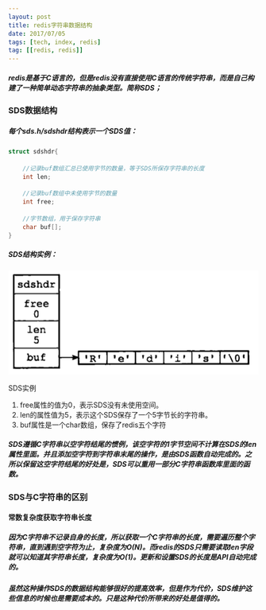 ```yaml
---
layout: post
title: redis字符串数据结构
date: 2017/07/05
tags: [tech, index, redis]
tag: [[redis, redis]]
---
```


##### redis是基于C语言的，但是redis没有直接使用C语言的传统字符串，而是自己构建了一种简单动态字符串的抽象类型。简称SDS；
<!--more-->
### SDS数据结构
##### 每个sds.h/sdshdr结构表示一个SDS值：
```C
struct sdshdr{

    //记录buf数组汇总已使用字节的数量，等于SDS所保存字符串的长度
    int len;

    //记录buf数组中未使用字节的数量
    int free;

    //字节数组，用于保存字符串
    char buf[];
}
```
##### SDS结构实例：
![SDS实例](../../img/note/redisString.png) <div class='img-note'>SDS实例</div>

1. free属性的值为0，表示SDS没有未使用空间。
2. len的属性值为5，表示这个SDS保存了一个5字节长的字符串。
3. buf属性是一个char数组，保存了redis五个字符

##### SDS遵循C字符串以空字符结尾的惯例，该空字符的1字节空间不计算在SDS的len属性里面。并且添加空字符到字符串末尾的操作，是由SDS函数自动完成的。之所以保留这空字符结尾的好处是，SDS可以重用一部分C字符串函数库里面的函数。

### SDS与C字符串的区别
#### 常数复杂度获取字符串长度
##### 因为C字符串不记录自身的长度，所以获取一个C字符串的长度，需要遍历整个字符串，直到遇到空字符为止，复杂度为O(N)。而redis的SDS只需要读取len字段就可以知道其字符串长度，复杂度为O(1)。更新和设置SDS的长度是API自动完成的。
##### 虽然这种操作SDS的数据结构能够很好的提高效率，但是作为代价，SDS维护这些信息的时候也是需要成本的。只是这种代价所带来的好处是值得的。

